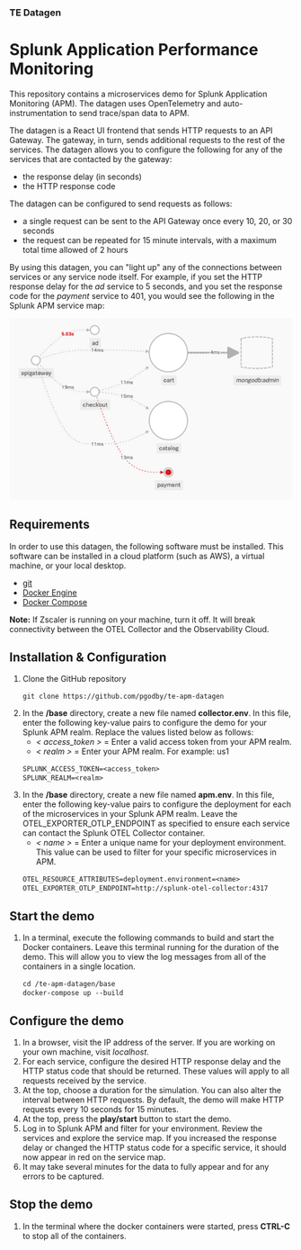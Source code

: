 ### TE Datagen
# Splunk Application Performance Monitoring
This repository contains a microservices demo for Splunk Application Monitoring (APM). The datagen uses OpenTelemetry and auto-instrumentation to send trace/span data to APM.

The datagen is a React UI frontend that sends HTTP requests to an API Gateway. The gateway, in turn, sends additional requests to the rest of the services. The datagen allows you to configure the following for any of the services that are contacted by the gateway:
- the response delay (in seconds)
- the HTTP response code

The datagen can be configured to send requests as follows:
- a single request can be sent to the API Gateway once every 10, 20, or 30 seconds
- the request can be repeated for 15 minute intervals, with a maximum total time allowed of 2 hours

By using this datagen, you can "light up" any of the connections between services or any service node itself. For example, if you set the HTTP response delay for the *ad* service to 5 seconds, and you set the response code for the *payment* service to 401, you would see the following in the Splunk APM service map:

![service map](demo.png)

## Requirements
In order to use this datagen, the following software must be installed. This software can be installed in a cloud platform (such as AWS), a virtual machine, or your local desktop.
- [git](https://git-scm.com/)
- [Docker Engine](https://docs.docker.com/engine/install/)
- [Docker Compose](https://docs.docker.com/compose/install/)

**Note:** If Zscaler is running on your machine, turn it off. It will break connectivity between the OTEL Collector and the Observability Cloud.

## Installation & Configuration
1. Clone the GitHub repository
    ```
    git clone https://github.com/pgodby/te-apm-datagen
    ```
1. In the **/base** directory, create a new file named **collector.env**. In this file, enter the following key-value pairs to configure the demo for your Splunk APM realm. Replace the values listed below as follows:
    - *< access_token >* = Enter a valid access token from your APM realm.
    - *< realm >* = Enter your APM realm. For example: us1
    ```
    SPLUNK_ACCESS_TOKEN=<access_token>
    SPLUNK_REALM=<realm>
    ```
3. In the **/base** directory, create a new file named **apm.env**. In this file, enter the following key-value pairs to configure the deployment for each of the microservices in your Splunk APM realm. Leave the OTEL_EXPORTER_OTLP_ENDPOINT as specified to ensure each service can contact the Splunk OTEL Collector container.
    - *< name >* = Enter a unique name for your deployment environment. This value can be used to filter for your specific microservices in APM.
    ```
    OTEL_RESOURCE_ATTRIBUTES=deployment.environment=<name>
    OTEL_EXPORTER_OTLP_ENDPOINT=http://splunk-otel-collector:4317
    ```

## Start the demo
1. In a terminal, execute the following commands to build and start the Docker containers. Leave this terminal running for the duration of the demo. This will allow you to view the log messages from all of the containers in a single location.
    ```
    cd /te-apm-datagen/base
    docker-compose up --build
    ```

## Configure the demo
1. In a browser, visit the IP address of the server. If you are working on your own machine, visit *localhost*.
1. For each service, configure the desired HTTP response delay and the HTTP status code that should be returned. These values will apply to all requests received by the service.
1. At the top, choose a duration for the simulation. You can also alter the interval between HTTP requests. By default, the demo will make HTTP requests every 10 seconds for 15 minutes.
1. At the top, press the **play/start** button to start the demo.
1. Log in to Splunk APM and filter for your environment. Review the services and explore the service map. If you increased the response delay or changed the HTTP status code for a specific service, it should now appear in red on the service map.
1. It may take several minutes for the data to fully appear and for any errors to be captured.

## Stop the demo
1. In the terminal where the docker containers were started, press **CTRL-C** to stop all of the containers.